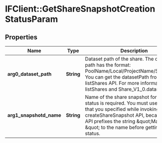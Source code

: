 # IFClient::GetShareSnapshotCreationStatusParam

## Properties
Name | Type | Description | Notes
------------ | ------------- | ------------- | -------------
**arg0_dataset_path** | **String** | Dataset path of the share. The dataset path has the format: PoolName/Local/ProjectName/ShareName.  You can get the datasetPath from the listShares API. For more information, see listShares and Share_V1_0.datasetPath.  | 
**arg1_snapshotd_name** | **String** | Name of the share snapshot for which status is required. You must use the name that you specified while invoking the createShareSnapshot API, because this API prefixes the string \&quot;Manual-S-\&quot; to the name before getting the status.  | 


